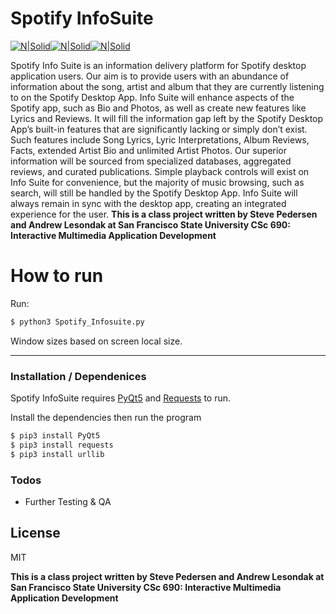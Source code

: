 # Spotify InfoSuite

[![N|Solid](https://stevedpedersen.github.io/spotify-infosuite/img/info-icon.png)](https://stevedpedersen.github.io/spotify-infosuite/index.html)[![N|Solid](https://www.python.org/static/opengraph-icon-200x200.png)](https://www.python.org)[![N|Solid](https://avatars0.githubusercontent.com/u/159455?v=4&s=200)](https://www.riverbankcomputing.com/software/pyqt)

Spotify Info Suite is an information delivery platform for Spotify desktop application users. Our aim is to provide users with an abundance of information about the song, artist and album that they are currently listening to on the Spotify Desktop App. Info Suite will enhance aspects of the Spotify app, such as Bio and Photos, as well as create new features like Lyrics and Reviews. It will fill the information gap left by the Spotify Desktop App’s built-in features that are significantly lacking or simply don’t exist. Such features include Song Lyrics, Lyric Interpretations, Album Reviews, Facts, extended Artist Bio and unlimited Artist Photos. Our superior information will be sourced from specialized databases, aggregated reviews, and curated publications. Simple playback controls will exist on Info Suite for convenience, but the majority of music browsing, such as search, will still be handled by the Spotify Desktop App. Info Suite will always remain in sync with the desktop app, creating an integrated experience for the user. **This is a class project written by Steve Pedersen and Andrew Lesondak at San Francisco State University CSc 690: Interactive Multimedia Application Development**

# How to run

Run:
```sh
$ python3 Spotify_Infosuite.py
```
Window sizes based on screen local size.

---
### Installation / Dependenices

Spotify InfoSuite requires [PyQt5](https://www.riverbankcomputing.com/software/pyqt/download5) and [Requests](https://github.com/requests/requests) to run.

Install the dependencies then run the program

```sh
$ pip3 install PyQt5
$ pip3 install requests
$ pip3 install urllib

```

### Todos

 - Further Testing & QA

License
----

MIT


**This is a class project written by Steve Pedersen and Andrew Lesondak at San Francisco State University CSc 690: Interactive Multimedia Application Development**